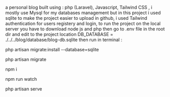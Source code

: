 <p>a personal blog built using :
php (Laravel),
Javascript,
Tailwind CSS ,
i mostly use Mysql for my databases management but in this project i used sqlite to make the project easier to upload in github,
i used Tailwind authentication for users registery and login,
to run the project on the local server you have to download node js and php then go to .env file in the root dir and edit to the project location DB_DATABASE = ./../../blog/database/blog-db.sqlite
then run in terminal :</p>
<p>php artisan migrate:install --database=sqlite</p>
<p>php artisan migrate</p>
<p>npm i</p>
<p>npm run watch</p>
<p>php artisan serve</p>

